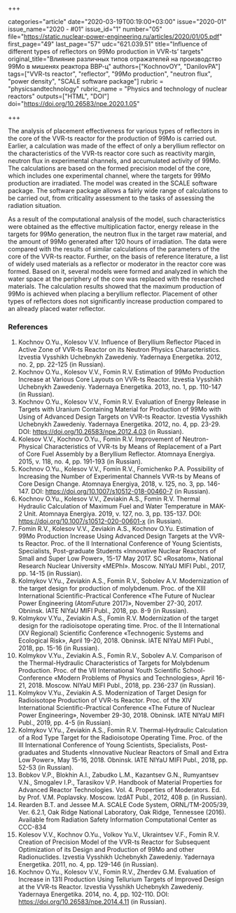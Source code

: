 +++

categories="article"
date="2020-03-19T00:19:00+03:00"
issue="2020-01"
issue_name="2020 - #01"
issue_id="1"
number="05"
file="https://static.nuclear-power-engineering.ru/articles/2020/01/05.pdf"
first_page="49"
last_page="57"
udc="621.039.51"
title="Influence of different types of reflectors on 99Mo production in VVR-ts’ targets"
original_title="Влияние различных типов отражателей на производство 99Мo в мишенях реактора ВВР-ц"
authors=["KochnovOY", "DanilovPA"]
tags=["VVR-ts reactor", "reflector", "99Mo production", "neutron flux", "power density", "SCALE software package"]
rubric = "physicsandtechnology"
rubric_name = "Physics and technology of nuclear reactors"
outputs=["HTML", "DOI"]
doi="https://doi.org/10.26583/npe.2020.1.05"

+++

The analysis of placement effectiveness for various types of reflectors in the core of the VVR-ts reactor for the production of 99Mo is carried out. Earlier, a calculation was made of the effect of only a beryllium reflector on the characteristics of the VVR-ts reactor core such as reactivity margin, neutron flux in experimental channels, and accumulated activity of 99Mo. The calculations are based on the formed precision model of the core, which includes one experimental channel, where the targets for 99Mo production are irradiated. The model was created in the SCALE software package. The software package allows a fairly wide range of calculations to be carried out, from criticality assessment to the tasks of assessing the radiation situation. 

As a result of the computational analysis of the model, such characteristics were obtained as the effective multiplication factor, energy release in the targets for 99Mo generation, the neutron flux in the target raw material, and the amount of 99Mo generated after 120 hours of irradiation. The data were compared with the results of similar calculations of the parameters of the core of the VVR-ts reactor. Further, on the basis of reference literature, a list of widely used materials as a reflector or moderator in the reactor core was formed. Based on it, several models were formed and analyzed in which the water space at the periphery of the core was replaced with the researched materials. The calculation results showed that the maximum production of 99Mo is achieved when placing a beryllium reflector. Placement of other types of reflectors does not significantly increase production compared to an already placed water reflector.

### References

1. Kochnov O.Yu., Kolesov V.V. Influence of Beryllium Reflector Placed in Active Zone of VVR-ts Reactor on its Neutron Physics Characteristics. Izvestia Vysshikh Uchebnykh Zawedeniy. Yadernaya Energetika. 2012, no. 2, pp. 22-125 (in Russian). 
2. Kochnov O.Yu., Kolesov V.V., Fomin R.V. Estimation of 99Mo Production Increase at Various Core Layouts on VVR-ts Reactor. Izvestia Vysshikh Uchebnykh Zawedeniy. Yadernaya Energetika. 2013, no. 1, pp. 110-147 (in Russian). 
3. Kochnov O.Yu., Kolesov V.V., Fomin R.V. Evaluation of Energy Release in Targets with Uranium Containing Material for Production of 99Mo with Using of Advanced Design Targets on VVR-ts Reactor. Izvestia Vysshikh Uchebnykh Zawedeniy. Yadernaya Energetika. 2012, no. 4, pp. 23-29. DOI: https://doi.org/10.26583/npe.2012.4.03 (in Russian). 
4. Kolesov V.V., Kochnov O.Yu., Fomin R.V. Improvement of Neutron-Physical Characteristics of VVR-ts by Means of Replacement of a Part of  Core Fuel Assembly by a Beryllium Reflector. Atomnaya Energiya. 2015, v. 118, no. 4, pp. 191-193 (in Russian). 
5. Kochnov O.Yu., Kolesov V.V., Fomin R.V., Fomichenko P.A. Possibility of Increasing the Number of  Experimental Channels VVR-ts by Means of Core Design Change. Atomnaya Energiya, 2018, v. 125, no. 3, pp. 146-147. DOI: https://doi.org/10.1007/s10512-018-00460-7 (in Russian). 
6. Kochnov O.Yu., Kolesov V.V., Zeviakin A.S., Fomin R.V. Thermal Hydraulic Calculation of Maximum Fuel and Water Temperature in MAK-2 Unit. Atomnaya Energiya. 2019, v. 127, no. 3, pp. 135-137. DOI: https://doi.org/10.1007/s10512-020-00601-x (in Russian). 
7. Fomin R.V., Kolesov V.V., Zeviakin A.S., Kochnov O.Yu. Estimation of 99Mo Production Increase Using Advanced Design Targets at the VVR-ts Reactor. Proc. of the II International Conference of Young Scientists, Specialists, Post-graduate Students «Innovative Nuclear Reactors of Small and Super Low Power», 15-17 May 2017. SC «Rosatom», National Research Nuclear University «MEPhI». Moscow. NIYaU MIFI Publ., 2017, pp. 14-15 (in Russian). 
8. Kolmykov V.Yu., Zeviakin A.S., Fomin R.V., Sobolev A.V. Modernization of the target design for production of molybdenum. Proc. of the XIII International Scientific-Practical Conference «The Future of Nuclear Power Engineering (AtomFuture 2017)», November 27-30, 2017. Obninsk. IATE NIYaU MIFI Publ., 2018, pp. 8-9 (in Russian). 
9. Kolmykov V.Yu., Zeviakin A.S., Fomin R.V. Modernization of the target design for the radioisotope operating time. Proc. of the II International (XV Regional) Scientific Conference «Technogenic Systems and Ecological Risk», April 19-20, 2018. Obninsk. IATE NIYaU MIFI Publ., 2018, pp. 15-16 (in Russian). 
10. Kolmykov V.Yu., Zeviakin A.S., Fomin R.V., Sobolev A.V. Comparison of the Thermal-Hydraulic Characteristics of Targets for Molybdenum Production. Proc. of the VII International Youth Scientific School-Conference «Modern Problems of Physics and Technologies», April 16-21, 2018. Moscow. NIYaU MIFI Publ., 2018, pp. 236-237 (in Russian). 
11. Kolmykov V.Yu., Zeviakin A.S. Modernization of Target Design for Radioisotope Production of VVR-ts Reactor. Proc. of the XIV International Scientific-Practical Conference «The Future of Nuclear Power Engineering», November 29-30, 2018. Obninsk. IATE NIYaU MIFI Publ., 2019, pp. 4-5 (in Russian). 
12. Kolmykov V.Yu., Zeviakin A.S., Fomin R.V. Thermal-Hydraulic Calculation of a Rod Type Target for the Radioisotope Operating Time. Proc. of the III International Conference of Young Scientists, Specialists, Post-graduates and Students «Innovative Nuclear Reactors of Small and Extra Low Power», May 15-16, 2018. Obninsk. IATE NIYaU MIFI Publ., 2018, pp. 52-53 (in Russian). 
13. Bobkov V.P., Blokhin A.I., Zabudko L.M., Kazantsev G.N., Rumyantsev V.N., Smogalev I.P., Tarasikov V.P. Handbook of Material Properties for Advanced Reactor Technologies. Vol. 4. Properties of Moderators. Ed. by Prof. V.M. Poplavsky. Moscow. IzdAT Publ., 2012, 408 p. (in Russian). 
14. Rearden B.T. and Jessee M.A. SCALE Code System, ORNL/TM-2005/39, Ver. 6.2.1, Oak Ridge National Laboratory, Oak Ridge, Tennessee (2016). Available from Radiation Safety Information Computational Center as CCC-834 
15. Kolesov V.V., Kochnov O.Yu., Volkov Yu.V., Ukraintsev V.F., Fomin R.V. Creation of Precision Model of the VVR-ts Reactor for Subsequent Optimization of its Design and Production of 99Mo and other Radionuclides. Izvestia Vysshikh Uchebnykh Zawedeniy. Yadernaya Energetika. 2011, no. 4, pp. 129-146 (in Russian). 
16. Kochnov O.Yu., Kolesov V.V., Fomin R.V., Zherdev G.M. Evaluation of Increase in 131I Production Using Tellurium Targets of Improved Design at the VVR-ts Reactor. Izvestia Vysshikh Uchebnykh Zawedeniy. Yadernaya Energetika. 2014, no. 4, pp. 102-110. DOI: https://doi.org/10.26583/npe.2014.4.11 (in Russian). 